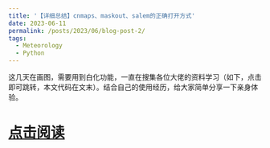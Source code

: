 ```yaml
---
title: '【详细总结】cnmaps、maskout、salem的正确打开方式'
date: 2023-06-11
permalink: /posts/2023/06/blog-post-2/
tags:
  - Meteorology
  - Python
---
```


这几天在画图，需要用到白化功能，一直在搜集各位大佬的资料学习（如下，点击即可跳转，本文代码在文末）。结合自己的使用经历，给大家简单分享一下亲身体验。

[点击阅读](https://mp.weixin.qq.com/s?__biz=Mzg4NTE3OTQ2Mg==&mid=2247488933&idx=1&sn=7a753036ac5a7d0ce1e3b0453b09fc55&chksm=cfad808cf8da099a90f8b2e0f1a671d47a1440dff22aa7fa5fd2928d6060a472302a2a1df42c&token=1409303110&lang=zh_CN#rd)
======
